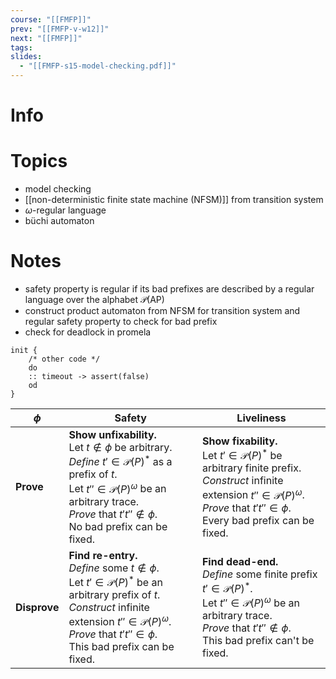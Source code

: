 ```yaml
---
course: "[[FMFP]]"
prev: "[[FMFP-v-w12]]"
next: "[[FMFP]]"
tags: 
slides:
  - "[[FMFP-s15-model-checking.pdf]]"
---
```



# Info


# Topics
- model checking
- [[non-deterministic finite state machine (NFSM)]] from transition system
- $\omega$-regular language
- büchi automaton


# Notes
- safety property is regular if its bad prefixes are described by a regular language over the alphabet $\mathcal{P}(\mathrm{AP})$
- construct product automaton from NFSM for transition system and regular safety property to check for bad prefix
- check for deadlock in promela
```pml
init {
    /* other code */
	do
	:: timeout -> assert(false)
	od
}
```

| $\phi$       | Safety                                                                                                                                                                                                                                                          | Liveliness                                                                                                                                                                                                                   |
| ------------ | --------------------------------------------------------------------------------------------------------------------------------------------------------------------------------------------------------------------------------------------------------------- | ---------------------------------------------------------------------------------------------------------------------------------------------------------------------------------------------------------------------------- |
| **Prove**    | **Show unfixability.**<br>Let $t \not\in \phi$ be arbitrary.<br>*Define* $t' \in \mathcal{P}(P)^{*}$ as a prefix of $t$.<br>Let $t'' \in \mathcal{P}(P)^{\omega}$ be an arbitrary trace.<br>*Prove* that $t't'' \not\in \phi$.<br>No bad prefix can be fixed.   | **Show fixability.**<br>Let $t' \in \mathcal{P}(P)^{*}$ be arbitrary finite prefix.<br>*Construct* infinite extension $t'' \in \mathcal{P}(P)^{\omega}$.<br>*Prove* that $t't'' \in \phi$.<br>Every bad prefix can be fixed. |
| **Disprove** | **Find re-entry.**<br>*Define* some $t \not\in \phi$.<br>Let $t' \in \mathcal{P}(P)^{*}$ be an arbitrary prefix of $t$.<br>*Construct* infinite extension $t'' \in \mathcal{P}(P)^{\omega}$.<br>*Prove* that $t't'' \in \phi$.<br>This bad prefix can be fixed. | **Find dead-end.**<br>*Define* some finite prefix $t' \in \mathcal{P}(P)^{*}$.<br>Let $t'' \in \mathcal{P}(P)^{\omega}$ be an arbitrary trace.<br>*Prove* that $t't'' \not\in \phi$.<br>This bad prefix can't be fixed.      |
